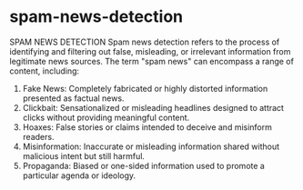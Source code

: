 # spam-news-detection
SPAM NEWS DETECTION
Spam news detection refers to the process of identifying and filtering out false, misleading, or irrelevant information from legitimate news sources. The term "spam news" can encompass a range of content, including:
1. Fake News: Completely fabricated or highly distorted information presented as factual news.
2. Clickbait: Sensationalized or misleading headlines designed to attract clicks without providing meaningful content.
3. Hoaxes: False stories or claims intended to deceive and misinform readers.
4. Misinformation: Inaccurate or misleading information shared without malicious intent but still harmful.
5. Propaganda: Biased or one-sided information used to promote a particular agenda or ideology.
